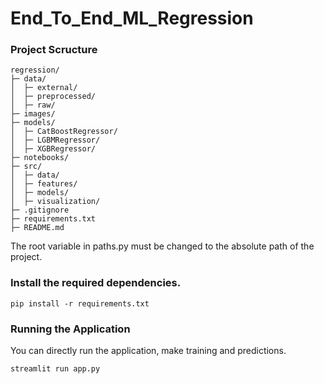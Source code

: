 # End_To_End_ML_Regression
### Project Scructure

```
regression/
├─ data/
│  ├─ external/
│  ├─ preprocessed/
│  ├─ raw/
├─ images/
├─ models/
│  ├─ CatBoostRegressor/
│  ├─ LGBMRegressor/
│  ├─ XGBRegressor/
├─ notebooks/
├─ src/
│  ├─ data/
│  ├─ features/
│  ├─ models/
│  ├─ visualization/
├─ .gitignore
├─ requirements.txt
├─ README.md
```

The root variable in paths.py must be changed to the absolute path of the project.

### Install the required dependencies.

```shell
pip install -r requirements.txt
```


### Running the Application

You can directly run the application, make training and predictions. 

```bash
streamlit run app.py
```  

